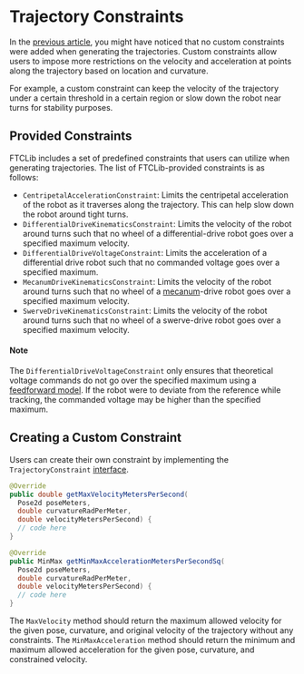 # Trajectory Constraints

In the [previous article](trajectory-generation.md), you might have noticed that no custom constraints were added when generating the trajectories. Custom constraints allow users to impose more restrictions on the velocity and acceleration at points along the trajectory based on location and curvature.

For example, a custom constraint can keep the velocity of the trajectory under a certain threshold in a certain region or slow down the robot near turns for stability purposes.

## Provided Constraints

FTCLib includes a set of predefined constraints that users can utilize when generating trajectories. The list of FTCLib-provided constraints is as follows:

* `CentripetalAccelerationConstraint`: Limits the centripetal acceleration of the robot as it traverses along the trajectory. This can help slow down the robot around tight turns.
* `DifferentialDriveKinematicsConstraint`: Limits the velocity of the robot around turns such that no wheel of a differential-drive robot goes over a specified maximum velocity.
* `DifferentialDriveVoltageConstraint`: Limits the acceleration of a differential drive robot such that no commanded voltage goes over a specified maximum.
* `MecanumDriveKinematicsConstraint`: Limits the velocity of the robot around turns such that no wheel of a [mecanum](../../features/drivebases.md#mecanum)-drive robot goes over a specified maximum velocity.
* `SwerveDriveKinematicsConstraint`: Limits the velocity of the robot around turns such that no wheel of a swerve-drive robot goes over a specified maximum velocity.

#### Note

The `DifferentialDriveVoltageConstraint` only ensures that theoretical voltage commands do not go over the specified maximum using a [feedforward model](../../features/controllers.md#feedforward-control). If the robot were to deviate from the reference while tracking, the commanded voltage may be higher than the specified maximum.

## Creating a Custom Constraint

Users can create their own constraint by implementing the `TrajectoryConstraint` [interface](https://github.com/FTCLib/FTCLib/blob/v1.0.0/FtcLib/src/main/java/com/arcrobotics/ftclib/trajectory/constraint/TrajectoryConstraint.java).

```java
@Override
public double getMaxVelocityMetersPerSecond(
  Pose2d poseMeters,
  double curvatureRadPerMeter,
  double velocityMetersPerSecond) {
  // code here
}

@Override
public MinMax getMinMaxAccelerationMetersPerSecondSq(
  Pose2d poseMeters,
  double curvatureRadPerMeter,
  double velocityMetersPerSecond) {
  // code here
}
```

The `MaxVelocity` method should return the maximum allowed velocity for the given pose, curvature, and original velocity of the trajectory without any constraints. The `MinMaxAcceleration` method should return the minimum and maximum allowed acceleration for the given pose, curvature, and constrained velocity.

